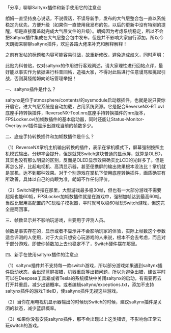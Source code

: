 「分享」聊聊Saltynx插件和新手使用它的注意点

朗姆一直坚持良心说话，不说假话，不误导新手，发布的大气层整合包一直以系统稳定为优先，方便升级（如果你一直使用我发布的包，以后的更新中没有特别的提醒，都是直接覆盖就完成大气层文件的升级）。朗姆因为考虑系统稳定，所以不会把Saltynx插件集成在大气层整合包中发布，但是并不影响大家自行添加，所以今天朗姆来聊聊saltynx插件，欢迎各路大佬来补充和解释解释！

之前有发帖的标题和内容可能容易引战，故重新修改，避免造成歧义，同时声明：

此贴为科普贴，仅对saltynx的作用进行客观阐述，请大家理性进行回帖点评，最好能以事实作为依据进行科普回帖，造福大家，不得对此贴进行任意谩骂和挑起引战，否则莫怪朗姆向论坛管理举报！

一、saltynx插件是什么？

saltynx是位于atmosphere/contents/的sysmodule启动器插件，也就是说只要你开启它，进大气层系统是自动加载，占用系统资源。它是配合ReverseNX-RT.ovl底座手持转换插件，ReverseNX-Tool.nro底座手持转换插件的nro版本，FPSLocker.ovl加帧数插件的基本启动器，同时还能让Status-Monitor-Overlay.ovl插件显示出游戏当前的帧数多少。

二、底座手持转换插件和加帧数插件是什么？

（1）ReverseNX掌机主机输出转换的插件，表示在掌机模式下，屏幕强制按照主机模式输出，分辨率会提升，但是就凭Switch这块普通的显示屏，就算是OLED，其实也没有那么明显的区别，反而是OLED显示效果确实比LCD的光鲜多了。但是再怎么好，比起电视机、高清显示器，甚至便携屏的输出效果根本没法比！掌机就是掌机，达不到那种效果。对于个别游戏在掌机下使用底座转换插件，画质确实有所改善，具体以自己的肉眼为准，朗姆不作任何评价。

（2）Switch硬件摆在那里，大型游戏最多稳30帧，但也有一大部分游戏不需要超频也能60帧，FPSLocker加帧数插件就是在游戏中，强制加帧达到最高60帧。当然比起用高配置的PC玩柚子模拟器，平时就可以稳60帧玩Switch游戏，但这完全是两回事。

三、帧数显示并不影响玩游戏，主要用于评测人员。

帧数是事实存在的，显示或者不显示并不会影响玩家的体验，实际上帧数这个参数适合评测的人使用，对于大众只想安心玩游戏的人来说，根本不会去考虑，而且对于部分游戏，即使你帧数加上去也稳定不了，Switch硬件摆在那里。

四、新手在使用saltynx插件的注意点

（1）saltynx插件并不支持每一款switch游戏，所以部分游戏如果遇到saltynx插件启动状态，会出现蓝屏报错，机器重启等出错问题，所以为避免出错，建议平时可以在Deepsea工具箱或者Tesla的系统模块中关闭saltynx的启动，有需要再去打开并重启，减少出错概率。或者编辑saltynx/exceptions.txt，添加不支持saltynx插件的游戏TitleID，使saltynx插件无视这些游戏。

（2）当你在用电视机显示器输出的时候玩Switch的时候，建议saltynx插件是关闭的状态，减少蓝屏概率。

（3）如果你没有安装saltynx插件，那不会出现以上这类错误，不影响你正常去玩switch的游戏。
